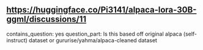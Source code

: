 ## https://huggingface.co/Pi3141/alpaca-lora-30B-ggml/discussions/11

contains_question: yes
question_part: Is this based off original alpaca (self-instruct) dataset or gururise/yahma/alpaca-cleaned dataset
